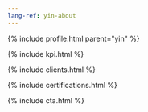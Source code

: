 ```yaml
---
lang-ref: yin-about
---
```

{% include profile.html parent="yin" %}

{% include kpi.html %}

{% include clients.html %}

{% include certifications.html %}

{% include cta.html %}